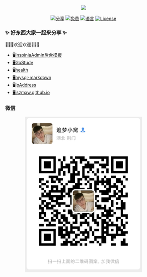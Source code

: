 <p align="center"><img src="https://avatars2.githubusercontent.com/u/31272102" width="100"></p>

<p align="center">
<a href="https://github.com/iszmxw/"><img src="https://img.shields.io/badge/%E5%88%86-%E4%BA%AB-green?logo=symantec&style=plastic" alt="分享"></a>
<a href="https://github.com/iszmxw/"><img src="https://img.shields.io/badge/%E5%85%8D%E8%B4%B9-100%25-brightgreen" alt="免费"></a>
<a href="https://github.com/iszmxw/"><img src="https://img.shields.io/badge/%E8%AF%AD%E8%A8%80-markdown-blue" alt="语言"></a>
<a href="https://github.com/iszmxw/"><img src="https://img.shields.io/badge/License-MIT-red" alt="License"></a>
</p>

### ✨ 好东西大家一起来分享 ✨ 

👋👋👋欢迎欢迎👋👋👋

- <a href="https://iszmxw.github.io/InspiniaAdmin/" target="_blank">🖥InspiniaAdmin后台模板</a>
- <a href="https://github.com/iszmxw/GoStudy" target="_blank">🖥GoStudy</a>
- <a href="https://github.com/iszmxw/health" target="_blank">🖥health</a>
- <a href="https://github.com/iszmxw/mysql-markdown" target="_blank">🖥mysql-markdown</a>
- <a href="https://github.com/iszmxw/IpAddress" target="_blank">🖥IpAddress</a>
- <a href="https://github.com/iszmxw/iszmxw.github.io" target="_blank">🖥iszmxw.github.io</a>

### 微信

<p align="center"><img src="https://raw.githubusercontent.com/iszmxw/iszmxw/master/static/images/wx.png"></p>
